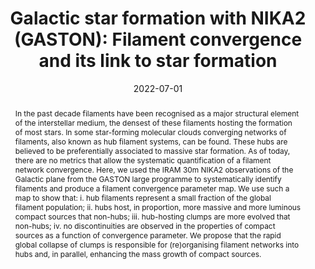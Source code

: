 ---
title: "Galactic star formation with NIKA2 (GASTON): Filament convergence and its link to star formation"
collection: "publications"
category: "co_procs"
permalink: /publications/2022EPJWC25700037P
link: https://ui.adsabs.harvard.edu/abs/2022EPJWC.25700037P/abstract
date: 2022-07-01
venue: "mm Universe @ NIKA2 - Observing the mm Universe with the NIKA2 Camera"
citation: "Katsioli, S., Adam, R., Ade, P., et al. (2022), mm Universe @ NIKA2 - Observing the mm Universe with the NIKA2 Camera, 257, 00023."
abstract: "In the past decade filaments have been recognised as a major structural element of the interstellar medium, the densest of these filaments hosting the formation of most stars. In some star-forming molecular clouds converging networks of filaments, also known as hub filament systems, can be found. These hubs are believed to be preferentially associated to massive star formation. As of today, there are no metrics that allow the systematic quantification of a filament network convergence. Here, we used the IRAM 30m NIKA2 observations of the Galactic plane from the GASTON large programme to systematically identify filaments and produce a filament convergence parameter map. We use such a map to show that: i. hub filaments represent a small fraction of the global filament population; ii. hubs host, in proportion, more massive and more luminous compact sources that non-hubs; iii. hub-hosting clumps are more evolved that non-hubs; iv. no discontinuities are observed in the properties of compact sources as a function of convergence parameter. We propose that the rapid global collapse of clumps is responsible for (re)organising filament networks into hubs and, in parallel, enhancing the mass growth of compact sources."
---